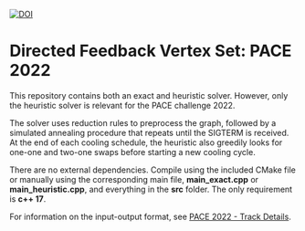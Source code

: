 [![DOI](https://zenodo.org/badge/460608455.svg)](https://zenodo.org/badge/latestdoi/460608455)

# Directed Feedback Vertex Set: PACE 2022

This repository contains both an exact and heuristic solver. However, only the heuristic solver is relevant for the PACE challenge 2022.

The solver uses reduction rules to preprocess the graph, followed by a simulated annealing procedure that repeats until the SIGTERM is received. At the end of each cooling schedule, the heuristic also greedily looks for one-one and two-one swaps before starting a new cooling cycle.

There are no external dependencies. Compile using the included CMake file or manually using the corresponding main file, **main_exact.cpp** or **main_heuristic.cpp**, and everything in the **src** folder. The only requirement is **c++ 17**.

For information on the input-output format, see [PACE 2022 - Track Details](https://pacechallenge.org/2022/tracks/).
